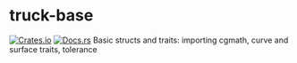 # truck-base
[![Crates.io](https://img.shields.io/crates/v/truck-base.svg)](https://crates.io/crates/truck-base)
[![Docs.rs](https://docs.rs/truck-base/badge.svg)](https://docs.rs/truck-base)
Basic structs and traits: importing cgmath, curve and surface traits, tolerance
